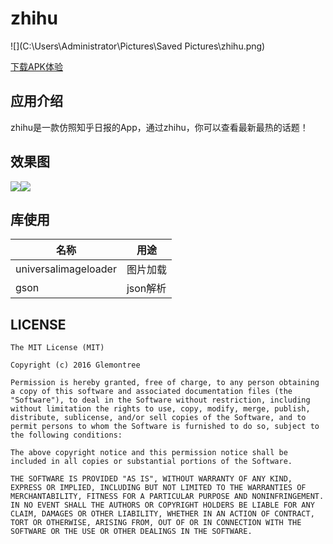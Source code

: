 # zhihu

![](C:\Users\Administrator\Pictures\Saved Pictures\zhihu.png)

[下载APK体验](C:\Users\Administrator\Desktop\Zhihu\apk\app-release.apk)

## 应用介绍

zhihu是一款仿照知乎日报的App，通过zhihu，你可以查看最新最热的话题！

## 效果图

![](C:\Users\Administrator\Desktop\Zhihu\picture\a.png)![](C:\Users\Administrator\Desktop\Zhihu\picture\b.png)

## 库使用

| 名称                   | 用途     |
| -------------------- | ------ |
| universalimageloader | 图片加载   |
| gson                 | json解析 |

## LICENSE

```
The MIT License (MIT)

Copyright (c) 2016 Glemontree

Permission is hereby granted, free of charge, to any person obtaining a copy of this software and associated documentation files (the "Software"), to deal in the Software without restriction, including without limitation the rights to use, copy, modify, merge, publish, distribute, sublicense, and/or sell copies of the Software, and to permit persons to whom the Software is furnished to do so, subject to the following conditions:

The above copyright notice and this permission notice shall be included in all copies or substantial portions of the Software.

THE SOFTWARE IS PROVIDED "AS IS", WITHOUT WARRANTY OF ANY KIND, EXPRESS OR IMPLIED, INCLUDING BUT NOT LIMITED TO THE WARRANTIES OF MERCHANTABILITY, FITNESS FOR A PARTICULAR PURPOSE AND NONINFRINGEMENT. IN NO EVENT SHALL THE AUTHORS OR COPYRIGHT HOLDERS BE LIABLE FOR ANY CLAIM, DAMAGES OR OTHER LIABILITY, WHETHER IN AN ACTION OF CONTRACT, TORT OR OTHERWISE, ARISING FROM, OUT OF OR IN CONNECTION WITH THE SOFTWARE OR THE USE OR OTHER DEALINGS IN THE SOFTWARE.
```